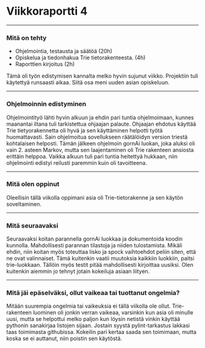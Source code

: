 # Viikkoraportti 4
-----

### Mitä on tehty

 - Ohjelmointia, testausta ja säätöä (20h)
 - Opiskelua ja tiedonhakua Trie tietorakenteesta. (4h)
 - Raporttien kirjoitus (2h)
 
 Tämä oli työn edistymisen kannalta melko hyvin sujunut viikko. Projektiin tuli käytettyä runsaasti aikaa. Siitä osa meni uuden asian opiskeluun. 
 
-----
### Ohjelmoinnin edistyminen
 
 Ohjelmointityö lähti hyvin alkuun ja ehdin pari tuntia ohjelmoimaan, kunnes maanantai iltana tuli tarkistettua ohjaajan palaute. Ohjaajan ehdotus käyttää Trie tietyorakennetta oli hyvä ja sen käyttäminen helpotti työtä huomattavasti. Sain ohjelmoitua sovellukseen räätälöidyn version triestä kohtalaisen helposti. Tämän jälkeen ohjelmoin gornAi luokan, joka aluksi oli vain 2. asteen Markov, mutta sen laajentaminen oli Trie rakenteen ansiosta erittäin helppoa. Vaikka alkuun tuli pari tuntia heitettyä hukkaan, niin ohjelmointi edistyi reilusti paremmin kuin oli tavoitteena.
 
-----
### Mitä olen oppinut

 Oleellisin tällä viikolla oppimani asia oli Trie-tietorakenne ja sen käytön soveltaminen.

-----
### Mitä seuraavaksi

 Seuraavaksi koitan parannella gornAi luokkaa ja dokumentoida koodin kunnolla. Mahdollisesti parannan tilastoja ja niiden tulostamista. Mikäli ehdin, niin koitan myös toteuttaa lisko ja spock vaihtoehdot peliin siten, että ne ovat valinnaiset. Tämä kuitenkin vaatii muutoksia kaikkiin luokkiin, paitsi trie-luokkaan. Tällöin myös testit pitää mahdollisesti kirjoittaa uusiksi. Olen kuitenkin aiemmin jo tehnyt jotain kokeiluja asiaan liityen.

-----
### Mitä jäi epäselväksi, ollut vaikeaa tai tuottanut ongelmia?
 
 Mitään suurempia ongelmia tai vaikeuksia ei tällä viikolla ole ollut. Trie-rakenteen luominen oli jonkin verran vaikeaa, varsinkin kun asia oli minulle uusi, mutta se helpottui melko paljon kun löysin netistä vinkin käyttää pythonin sanakirjaa listojen sijaan. 
 Jostain syystä pylint-tarkastus lakkasi taas toimimasta githubissa. Kokeilin pari kertaa saada sen toimimaan, mutta koska se ei auttanut, niin poistin sen käytöstä.

